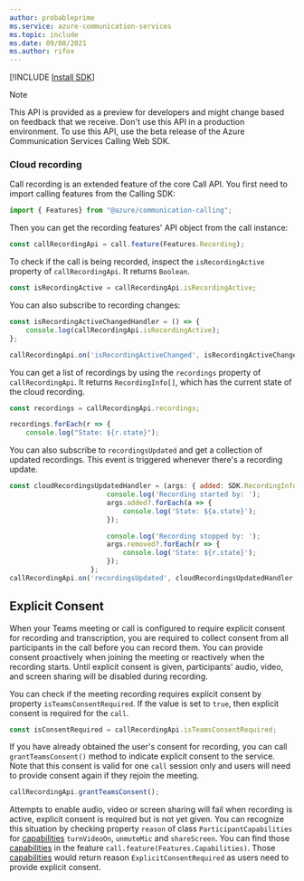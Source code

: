 ```yaml
---
author: probableprime
ms.service: azure-communication-services
ms.topic: include
ms.date: 09/08/2021
ms.author: rifox
---
```

[!INCLUDE [Install SDK](../install-sdk/install-sdk-web.md)]

> [!NOTE]
> This API is provided as a preview for developers and might change based on feedback that we receive. Don't use this API in a production environment. To use this API, use the beta release of the Azure Communication Services Calling Web SDK.

### Cloud recording

Call recording is an extended feature of the core Call API. You first need to import calling features from the Calling SDK:

```js
import { Features} from "@azure/communication-calling";
```

Then you can get the recording features' API object from the call instance:

```js
const callRecordingApi = call.feature(Features.Recording);
```

To check if the call is being recorded, inspect the `isRecordingActive` property of `callRecordingApi`. It returns `Boolean`.

```js
const isRecordingActive = callRecordingApi.isRecordingActive;
```

You can also subscribe to recording changes:

```js
const isRecordingActiveChangedHandler = () => {
    console.log(callRecordingApi.isRecordingActive);
};

callRecordingApi.on('isRecordingActiveChanged', isRecordingActiveChangedHandler);
```

You can get a list of recordings by using the `recordings` property of `callRecordingApi`. It returns `RecordingInfo[]`, which has the current state of the cloud recording.

```js
const recordings = callRecordingApi.recordings;

recordings.forEach(r => {
    console.log("State: ${r.state}");
```

You can also subscribe to `recordingsUpdated` and get a collection of updated recordings. This event is triggered whenever there's a recording update.

```js
const cloudRecordingsUpdatedHandler = (args: { added: SDK.RecordingInfo[], removed: SDK.RecordingInfo[]}) => {
                        console.log('Recording started by: ');
                        args.added?.forEach(a => {
                            console.log('State: ${a.state}');
                        });

                        console.log('Recording stopped by: ');
                        args.removed?.forEach(r => {
                            console.log('State: ${r.state}');
                        });
                    };
callRecordingApi.on('recordingsUpdated', cloudRecordingsUpdatedHandler );
```
## Explicit Consent
When your Teams meeting or call is configured to require explicit consent for recording and transcription, 
you are required to collect consent from all participants in the call before you can record them. You can provide consent proactively when joining the meeting or reactively when the recording starts. Until explicit consent is given, participants' audio, video, and screen sharing will be disabled during recording.
 
You can check if the meeting recording requires explicit consent by property `isTeamsConsentRequired`. If the value is set to `true`, then explicit consent is required for the `call`.
 
```js
const isConsentRequired = callRecordingApi.isTeamsConsentRequired;
```

If you have already obtained the user's consent for recording, you can call `grantTeamsConsent()` method to indicate explicit consent to the service. Note that this consent is valid for one `call` session only and users will need to provide consent again if they rejoin the meeting.
 
```js
callRecordingApi.grantTeamsConsent();
```

Attempts to enable audio, video or screen sharing will fail when recording is active, explicit consent is required but is not yet given. You can recognize this situation by checking property `reason` of class `ParticipantCapabilities` for [capabilities](../../capabilities.md) `turnVideoOn`, `unmuteMic` and `shareScreen`. You can find those [capabilities](../../capabilities.md) in the feature `call.feature(Features.Capabilities)`. Those [capabilities](../../capabilities.md) would return reason `ExplicitConsentRequired` as users need to provide explicit consent.
